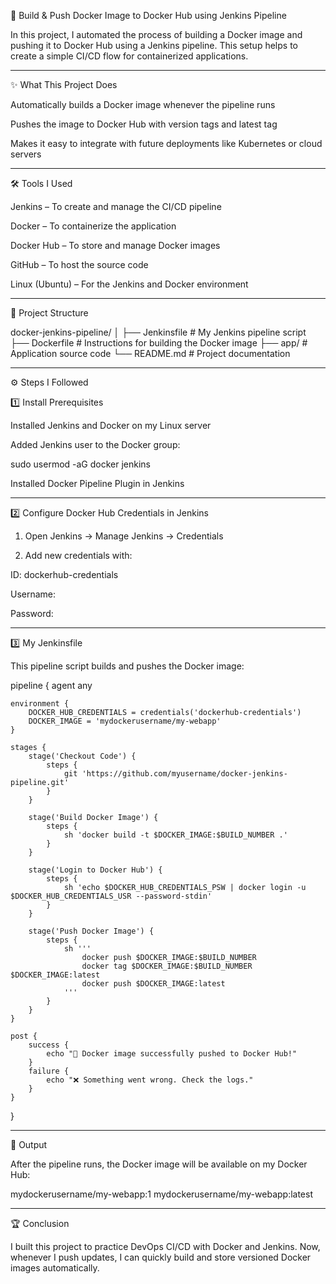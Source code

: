 🚀 Build & Push Docker Image to Docker Hub using Jenkins Pipeline

In this project, I automated the process of building a Docker image and pushing it to Docker Hub using a Jenkins pipeline.
This setup helps to create a simple CI/CD flow for containerized applications.


---

✨ What This Project Does

Automatically builds a Docker image whenever the pipeline runs

Pushes the image to Docker Hub with version tags and latest tag

Makes it easy to integrate with future deployments like Kubernetes or cloud servers



---

🛠 Tools I Used

Jenkins – To create and manage the CI/CD pipeline

Docker – To containerize the application

Docker Hub – To store and manage Docker images

GitHub – To host the source code

Linux (Ubuntu) – For the Jenkins and Docker environment



---

📂 Project Structure

docker-jenkins-pipeline/
│
├── Jenkinsfile           # My Jenkins pipeline script
├── Dockerfile            # Instructions for building the Docker image
├── app/                  # Application source code
└── README.md             # Project documentation


---

⚙ Steps I Followed

1️⃣ Install Prerequisites

Installed Jenkins and Docker on my Linux server

Added Jenkins user to the Docker group:

sudo usermod -aG docker jenkins

Installed Docker Pipeline Plugin in Jenkins



---

2️⃣ Configure Docker Hub Credentials in Jenkins

1. Open Jenkins → Manage Jenkins → Credentials


2. Add new credentials with:

ID: dockerhub-credentials

Username: <my-dockerhub-username>

Password: <my-dockerhub-password>



---

3️⃣ My Jenkinsfile

This pipeline script builds and pushes the Docker image:

pipeline {
    agent any

    environment {
        DOCKER_HUB_CREDENTIALS = credentials('dockerhub-credentials')
        DOCKER_IMAGE = 'mydockerusername/my-webapp'
    }

    stages {
        stage('Checkout Code') {
            steps {
                git 'https://github.com/myusername/docker-jenkins-pipeline.git'
            }
        }

        stage('Build Docker Image') {
            steps {
                sh 'docker build -t $DOCKER_IMAGE:$BUILD_NUMBER .'
            }
        }

        stage('Login to Docker Hub') {
            steps {
                sh 'echo $DOCKER_HUB_CREDENTIALS_PSW | docker login -u $DOCKER_HUB_CREDENTIALS_USR --password-stdin'
            }
        }

        stage('Push Docker Image') {
            steps {
                sh '''
                    docker push $DOCKER_IMAGE:$BUILD_NUMBER
                    docker tag $DOCKER_IMAGE:$BUILD_NUMBER $DOCKER_IMAGE:latest
                    docker push $DOCKER_IMAGE:latest
                '''
            }
        }
    }

    post {
        success {
            echo "🎉 Docker image successfully pushed to Docker Hub!"
        }
        failure {
            echo "❌ Something went wrong. Check the logs."
        }
    }
}

---

🎯 Output

After the pipeline runs, the Docker image will be available on my Docker Hub:

mydockerusername/my-webapp:1
mydockerusername/my-webapp:latest


---

🏆 Conclusion

I built this project to practice DevOps CI/CD with Docker and Jenkins.
Now, whenever I push updates, I can quickly build and store versioned Docker images automatically.
